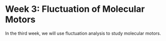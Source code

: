 Week 3: Fluctuation of Molecular Motors
=======================

In the third week, we will use fluctuation analysis to study molecular motors.